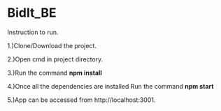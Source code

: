# BidIt_BE
<p>Instruction to run.</p>
<p>1.)Clone/Download the project.</p>
<p>2.)Open cmd in project directory.</p>
<p>3.)Run the command <strong>npm install</strong></p>
<p>4.)Once all the dependencies are installed Run the command <strong>npm start</strong></p>
<p>5.)App can be accessed from http://localhost:3001.</p>
